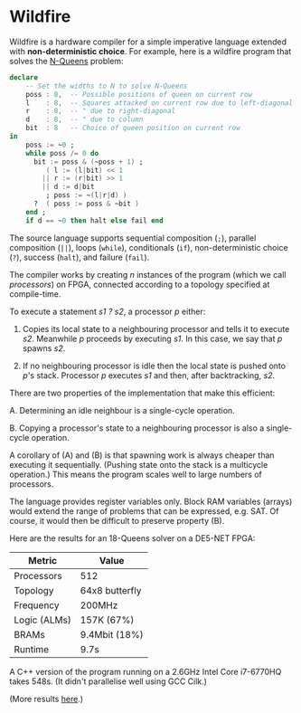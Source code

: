 # Wildfire

Wildfire is a hardware compiler for a simple imperative language
extended with **non-deterministic choice**.  For example, here is a
wildfire program that solves the
[N-Queens](https://en.wikipedia.org/wiki/Eight_queens_puzzle) problem:

```ada
declare
    -- Set the widths to N to solve N-Queens
    poss : 8,  -- Possible positions of queen on current row
    l    : 8,  -- Squares attacked on current row due to left-diagonal
    r    : 8,  -- " due to right-diagonal
    d    : 8,  -- " due to column
    bit  : 8   -- Choice of queen position on current row
in
    poss := ~0 ;
    while poss /= 0 do
      bit := poss & (~poss + 1) ;
         ( l := (l|bit) << 1
        || r := (r|bit) >> 1
        || d := d|bit
         ; poss := ~(l|r|d) )
      ?  ( poss := poss & ~bit )
    end ;
    if d == ~0 then halt else fail end
```

The source language supports sequential composition (`;`), parallel
composition (`||`), loops (`while`), conditionals (`if`),
non-deterministic choice (`?`), success (`halt`), and failure
(`fail`).

The compiler works by creating *n* instances of the program (which we
call *processors*) on FPGA, connected according to a topology
specified at compile-time.

To execute a statement *s1 ? s2*, a processor *p* either:

1. Copies its local state to a neighbouring processor and tells it to
execute *s2*.  Meanwhile *p* proceeds by executing *s1*.  In this
case, we say that *p* spawns *s2*.

2. If no neighbouring processor is idle then the local state is
pushed onto *p*'s stack. Processor *p* executes *s1* and then, after
backtracking, *s2*.

There are two properties of the implementation that make this
efficient:

A. Determining an idle neighbour is a single-cycle operation.

B. Copying a processor's state to a neighbouring processor is also a
single-cycle operation.

A corollary of (A) and (B) is that spawning work is always cheaper
than executing it sequentially.  (Pushing state onto the stack is a
multicycle operation.)  This means the program scales well to large
numbers of processors.

The language provides register variables only.  Block RAM variables
(arrays) would extend the range of problems that can be expressed,
e.g. SAT.  Of course, it would then be difficult to preserve property
(B).

Here are the results for an 18-Queens solver on a DE5-NET FPGA:

  Metric       | Value
  ------------ | ------------------
  Processors   | 512
  Topology     | 64x8 butterfly
  Frequency    | 200MHz
  Logic (ALMs) | 157K (67%)
  BRAMs        | 9.4Mbit (18%)
  Runtime      | 9.7s

A C++ version of the program running on a 2.6GHz Intel Core i7-6770HQ
takes 548s. (It didn't parallelise well using GCC Cilk.)

(More results [here](doc).)
